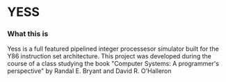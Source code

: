 # YESS

### What this is
Yess is a full featured pipelined integer processesor simulator built for the Y86 instruction set architecture. This project was developed during the course of a class studying the book "Computer Systems: A programmer's perspective" by Randal E. Bryant and David R. O'Halleron
